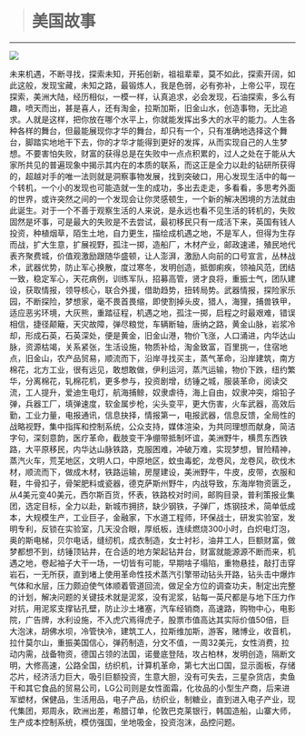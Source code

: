 > # 美国故事

---

![](http://upload-images.jianshu.io/upload_images/1881355-8472d13ba88bbf16.jpg?imageMogr2/auto-orient/strip|imageView2/2/w/1080/q/50)

未来机遇，不断寻找，探索未知，开拓创新，祖祖辈辈，莫不如此，探索开阔，如此这般，发现宝藏，未知之路，最锻炼人，我是色弱，必有弥补，上帝公平，现在探索，美洲大陆，经历相似，一模一样，认真追求，必会发现，石油探索，多么有趣，喷天而出，甚是喜人，还有淘金，拉斯加斯，旧金山水，创造事物，无比追求。人就是这样，把你放在哪个水平上，你就能发挥出多大的水平的能力。人生各种各样的舞台，但最能展现你才华的舞台，却只有一个，只有准确地选择这个舞台，脚踏实地地干下去，你的才华才能得到更好的发挥，从而实现自己的人生梦想。不要害怕失败，财富的获得总是在失败中一点点积累的，过人之处在于能从大家所共见的普遍现象中揭示其内在的本质的联系，而这正是全力以赴的钻研所获得的，超越对手的唯一法则就是洞察事物发展，找到突破口，用心发现生活中的每一个转机，一个小的发现也可能造就一生的成功，多出去走走，多看看，多思考外面的世界，或许突然之间的一个发现会让你灵感顿生，一个新的解决困境的方法就由此诞生。对于一个不善于观察生活的人来说，是永远也看不见生活的转机的，失败固然是坏事，可是最大的失败是不去尝试，最初移民只有一成活下来，英国有钱人投资，种植烟草，陌生土地，自力更生，描绘成机遇之地，不是军人，但得为生存而战，扩大生意，扩展视野，孤注一掷，造船厂，木材产业，邮政速递，殖民地代表齐聚费城，价值观激励跟随华盛顿，让人澎湃，激励人向前的口号宣言，丛林战术，武器优势，防止军心换散，度过寒冬，发明创造，抵御痢疾，领袖风范，团结一致，稳定军心，天花病例，训练军队，招募高管，贤才良将，重振士气，团队建设，获取情报，领导核心，联合外援，借助趋势，扭转局势。武器情报，探险家乐园，不断探险，梦想家，毫不畏首畏缩，即使割掉头皮，猎人，海狸，捕兽铁甲，适应恶劣环境，大灰熊，重踏征程，机遇之地，孤注一掷，启程之时最艰难，错误相信，捷径颠簸，天灾故障，弹尽粮觉，车辆断轴，唐纳之路，黄金山脉，岩浆冷却，形成石英，石英深处，便是黄金，旧金山港，物价飞涨，人口涌进，内华达山脉，资源枯竭，关系紧张，生活设施，物质补给，淘金致富，百里挑一，住宿地点，旧金山，农产品贸易，顺流而下，沿岸寻找买主，蒸气革命，沿岸建筑，南方棉花，北方工业，很有远见，敢想敢做，伊利运河，蒸汽运输，物价下跌，纽约繁华，分离棉花，轧棉花机，更多参与，投资剧增，纺锤之城，服装革命，阅读交流，工人提升，爱迪生电灯，航海捕鲸，奴隶虐待，海上自由，奴隶冲突，熔铅子弹，兵器工厂，填弹速度，软金属步枪，尖头变平，更大伤害，火车武器，高效后勤，工业力量，电报通讯，信息抉择，情报第一，电报武器，信息反馈，全局性的战略视野，集中指挥和控制系统，公众支持，媒体渲染，为共同理想而献身，简洁字句，深刻意韵，医疗革命，截肢变干净绷带抵制坏谊，美洲野牛，横贯东西铁路，大平原移民，内华达山脉铁路，克服困难，冲破万难，实现梦想，冒险精神，蒸汽火车，荒芜地区，文明人口，中原地区，蚊虫毒蛇，龙卷风，龙卷风，砍伐木材，顺流而下，做成木材，铁路运输，房屋建设，美洲野牛，牛皮，皮带，衣服和鞋，牛骨扣子，骨架肥料或瓷器，德克萨斯州野牛，内战导致，东海岸物资匮乏，从4美元变40美元，西尔斯百货，怀表，铁路校对时间，邮购目录，普利策报业集团，选定目标，全力以赴，新城市拥挤，缺少钢铁，子弹厂，炼钢技术，简单低成本，大规模生产，工业巨子，金融家，下水道工程师，环保战士，研发实验室，发明专利，反锁在实验室，几天没合眼，厚纸板，连续燃烧300小时，白炽电灯泡，奥的斯电梯，贝尔电话，缝纫机，成衣制造，女士衬衫，油井工人，巨额财富，做梦都想不到，纺锤顶钻井，在合适的地方架起钻井台，财富就能源源不断而来，机遇之地，卷起袖子大干一场，一切皆有可能，早期啥子塌陷，重物悬挂，敲打击穿岩石，一无所获，直到堵上使用革命性技术蒸汽引擎带动钻头开路，钻头击中爆炸气体和水层，压力颇迫使气体顺着管道回流，做足全方位的调查功夫，制定出完整的计划，解决问题的关键技术就是泥浆，没有泥浆，钻每一英尺都是与地下压力作对抗，用泥浆支撑钻孔壁，防止沙土堵塞，汽车经销商，高速路，购物中心，电影院，广告牌，水利设施，不入虎穴焉得虎子，股票市值高达其实际价值50倍，巨大泡沫，胡佛水坝，冷管快冷，建筑工人，拉斯维加斯，游客，赌博业，收音机，拉什莫尔山，重振美国信心，弹药制造，分文不值，一周32美元，女性消费，拉动内需，战备物资，德国占领的法国，诺曼底登陆，攻占柏林，发明创造，隔断文明，大修高速，公路全国，纺织机，计算机革命，第七大出口国，显示面板，存储芯片，经济活力巨大，吸引巨额投资，生意大胆，没有可失去，三星杂货店，卖鱼干和其它食品的贸易公司，LG公司则是女性面霜，化妆品的小型生产商，后来进军塑材，保健品，生活用品，电子产品，纺织业，制糖业，直到进入电子产业，现代集团，郑周永，欧洲出差，希腊订单，伦敦巴克莱银行，韩国造船，山寨大师，生产成本控制系统，模仿强国，坐地吸金，投资泡沫，品控问题。

